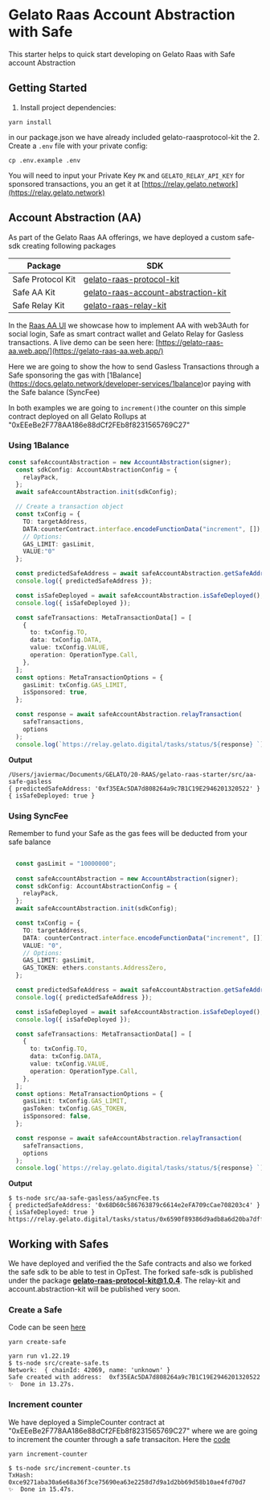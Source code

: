 
# Gelato Raas Account Abstraction with Safe

This starter helps to quick start developing on Gelato Raas with Safe account Abstraction


## Getting Started

1. Install project dependencies:
```
yarn install
```
in our package.json we have already included gelato-raasprotocol-kit
the 
2. Create a `.env` file with your private config:
```
cp .env.example .env
```
You will need to input your Private Key `PK` and `GELATO_RELAY_API_KEY` for sponsored transactions, you an get it at [https://relay.gelato.network](https://relay.gelato.network)



## Account Abstraction (AA)

As part of the Gelato Raas AA offerings, we have deployed a custom safe-sdk creating following packages

| Package| SDK |
| --- | ----------- |
| Safe Protocol Kit | [gelato-raas-protocol-kit](https://www.npmjs.com/package/gelato-raas-protocol-kit)|
| Safe AA Kit | [gelato-raas-account-abstraction-kit](https://www.npmjs.com/package/gelato-raas-account-abstraction-kit)|
| Safe Relay Kit | [gelato-raas-relay-kit](https://www.npmjs.com/package/gelato-raas-relay-kit)|

In the [Raas AA UI](https://github.com/gelatodigital/gelato-raas-aa-ui) we showcase how to implement AA with web3Auth for social login, Safe as smart contract wallet and Gelato Relay for Gasless transactions.
A live demo can be seen here:
 [https://gelato-raas-aa.web.app/](https://gelato-raas-aa.web.app/)
 
Here we are going to show the how to send Gasless Transactions through a Safe sponsoring the gas with [1Balance] (https://docs.gelato.network/developer-services/1balance)or paying with the Safe balance (SyncFee) 

In both examples we are going to `increment()`the counter on this simple contract deployed on all Gelato Rollups at "0xEEeBe2F778AA186e88dCf2FEb8f8231565769C27"

### Using 1Balance

```typescript
const safeAccountAbstraction = new AccountAbstraction(signer);
  const sdkConfig: AccountAbstractionConfig = {
    relayPack,
  };
  await safeAccountAbstraction.init(sdkConfig);

  // Create a transaction object
  const txConfig = {
    TO: targetAddress,
    DATA:counterContract.interface.encodeFunctionData("increment", []),
    // Options:
    GAS_LIMIT: gasLimit,
    VALUE:"0"
  };

  const predictedSafeAddress = await safeAccountAbstraction.getSafeAddress();
  console.log({ predictedSafeAddress });

  const isSafeDeployed = await safeAccountAbstraction.isSafeDeployed();
  console.log({ isSafeDeployed });

  const safeTransactions: MetaTransactionData[] = [
    {
      to: txConfig.TO,
      data: txConfig.DATA,
      value: txConfig.VALUE,
      operation: OperationType.Call,
    },
  ];
  const options: MetaTransactionOptions = {
    gasLimit: txConfig.GAS_LIMIT,
    isSponsored: true,
  };

  const response = await safeAccountAbstraction.relayTransaction(
    safeTransactions,
    options
  );
  console.log(`https://relay.gelato.digital/tasks/status/${response} `);
```
**Output**
```shell
/Users/javiermac/Documents/GELATO/20-RAAS/gelato-raas-starter/src/aa-safe-gasless
{ predictedSafeAddress: '0xf35EAc5DA7d808264a9c7B1C19E2946201320522' }
{ isSafeDeployed: true }
```

### Using  SyncFee  
Remember to fund your Safe as the gas fees will be deducted from your safe balance

```typescript

  const gasLimit = "10000000";
  
  const safeAccountAbstraction = new AccountAbstraction(signer);
  const sdkConfig: AccountAbstractionConfig = {
    relayPack,
  };
  await safeAccountAbstraction.init(sdkConfig);

  const txConfig = {
    TO: targetAddress,
    DATA: counterContract.interface.encodeFunctionData("increment", []),,
    VALUE: "0",
    // Options:
    GAS_LIMIT: gasLimit,
    GAS_TOKEN: ethers.constants.AddressZero,
  };

  const predictedSafeAddress = await safeAccountAbstraction.getSafeAddress();
  console.log({ predictedSafeAddress });

  const isSafeDeployed = await safeAccountAbstraction.isSafeDeployed();
  console.log({ isSafeDeployed });

  const safeTransactions: MetaTransactionData[] = [
    {
      to: txConfig.TO,
      data: txConfig.DATA,
      value: txConfig.VALUE,
      operation: OperationType.Call,
    },
  ];
  const options: MetaTransactionOptions = {
    gasLimit: txConfig.GAS_LIMIT,
    gasToken: txConfig.GAS_TOKEN,
    isSponsored: false,
  };

  const response = await safeAccountAbstraction.relayTransaction(
    safeTransactions,
    options
  );
  console.log(`https://relay.gelato.digital/tasks/status/${response} `);
```

  **Output**
  ```shell
 $ ts-node src/aa-safe-gasless/aaSyncFee.ts
{ predictedSafeAddress: '0x68D60c586763879c6614e2eFA709cCae708203c4' }
{ isSafeDeployed: true }
https://relay.gelato.digital/tasks/status/0x6590f89386d9adb8a6d20ba7dffaa17958d4e66d49e6a0d3b5b1c144022abbc1 
  ```


## Working with Safes

We have deployed and verified the the Safe contracts and also we forked the safe sdk to be able to test in OpTest. 
The forked safe-sdk is published under the package  **gelato-raas-protocol-kit@1.0.4**. The relay-kit and account.abstraction-kit will be published very soon.


### Create a Safe
Code can be seen [here](./src/safe/create-safe.ts#L19) 

```shell
yarn create-safe
```

```shell
yarn run v1.22.19
$ ts-node src/create-safe.ts
Network:  { chainId: 42069, name: 'unknown' }
Safe created with address:  0xf35EAc5DA7d808264a9c7B1C19E2946201320522
✨  Done in 13.27s.
```

### Increment counter
We have deployed a SimpleCounter contract at "0xEEeBe2F778AA186e88dCf2FEb8f8231565769C27" where we are going to increment the counter through a safe transaciton.
Here the [code](./src/safe/increment-counter.ts#L35) 

```shell
yarn increment-counter
```

```shell
$ ts-node src/increment-counter.ts
TxHash:  0xce9271aba30a6e68a36f3ce75690ea63e2258d7d9a1d2bb69d58b10ae4fd70d7
✨  Done in 15.47s.
```
